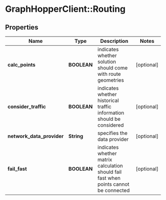 # GraphHopperClient::Routing

## Properties
Name | Type | Description | Notes
------------ | ------------- | ------------- | -------------
**calc_points** | **BOOLEAN** | indicates whether solution should come with route geometries | [optional] 
**consider_traffic** | **BOOLEAN** | indicates whether historical traffic information should be considered | [optional] 
**network_data_provider** | **String** | specifies the data provider | [optional] 
**fail_fast** | **BOOLEAN** | indicates whether matrix calculation should fail fast when points cannot be connected | [optional] 


